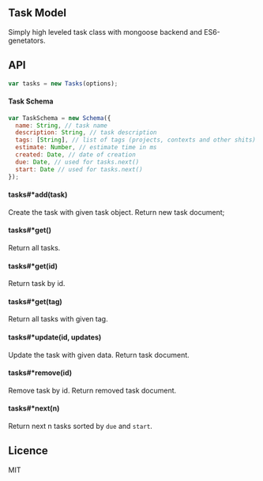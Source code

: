 ## Task Model

Simply high leveled task class with mongoose backend and ES6-genetators.

## API

```js
var tasks = new Tasks(options);
```

#### Task Schema

```js
var TaskSchema = new Schema({
  name: String, // task name
  description: String, // task description
  tags: [String], // list of tags (projects, contexts and other shits)
  estimate: Number, // estimate time in ms
  created: Date, // date of creation
  due: Date, // used for tasks.next()
  start: Date // used for tasks.next()
});
```

#### tasks#*add(task)

Create the task with given task object. Return new task document;

#### tasks#*get()

Return all tasks.

#### tasks#*get(id)

Return task by id.

#### tasks#*get(tag)

Return all tasks with given tag.

#### tasks#*update(id, updates)

Update the task with given data. Return task document.

#### tasks#*remove(id)

Remove task by id. Return removed task document.

#### tasks#*next(n)

Return next n tasks sorted by `due` and `start`.

## Licence

MIT
